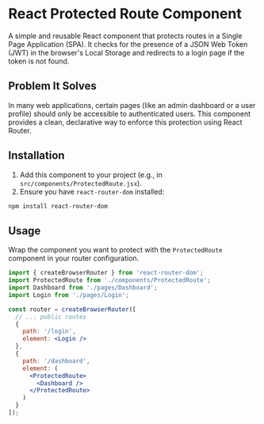 # React Protected Route Component

A simple and reusable React component that protects routes in a Single Page Application (SPA). It checks for the presence of a JSON Web Token (JWT) in the browser's Local Storage and redirects to a login page if the token is not found.

## Problem It Solves

In many web applications, certain pages (like an admin dashboard or a user profile) should only be accessible to authenticated users. This component provides a clean, declarative way to enforce this protection using React Router.

## Installation

1. Add this component to your project (e.g., in `src/components/ProtectedRoute.jsx`).
2. Ensure you have `react-router-dom` installed:
```bash
npm install react-router-dom
```

## Usage

Wrap the component you want to protect with the `ProtectedRoute` component in your router configuration.

```jsx
import { createBrowserRouter } from 'react-router-dom';
import ProtectedRoute from './components/ProtectedRoute';
import Dashboard from './pages/Dashboard';
import Login from './pages/Login';

const router = createBrowserRouter([
  // ... public routes
  {
    path: '/login',
    element: <Login />
  },
  {
    path: '/dashboard',
    element: (
      <ProtectedRoute>
        <Dashboard />
      </ProtectedRoute>
    )
  }
]);